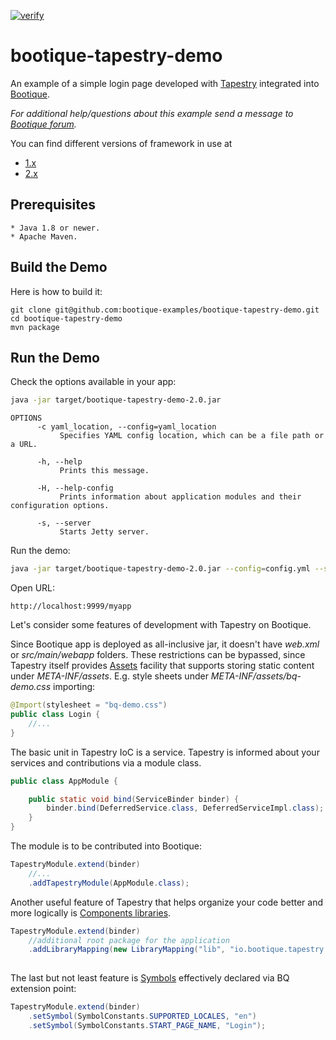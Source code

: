 [![verify](https://github.com/bootique-examples/bootique-tapestry-demo/actions/workflows/verify.yml/badge.svg)](https://github.com/bootique-examples/bootique-tapestry-demo/actions/workflows/verify.yml)
# bootique-tapestry-demo

An example of a simple login page developed with [Tapestry](http://tapestry.apache.org) 
integrated into [Bootique](http://bootique.io).

*For additional help/questions about this example send a message to
[Bootique forum](https://groups.google.com/forum/#!forum/bootique-user).*

You can find different versions of framework in use at
* [1.x](https://github.com/bootique-examples/bootique-tapestry-demo/tree/1.x)
* [2.x](https://github.com/bootique-examples/bootique-tapestry-demo/tree/2.x)
   
## Prerequisites
      
    * Java 1.8 or newer.
    * Apache Maven.
      
## Build the Demo
      
Here is how to build it:
        
    git clone git@github.com:bootique-examples/bootique-tapestry-demo.git
    cd bootique-tapestry-demo
    mvn package
      
## Run the Demo

Check the options available in your app:
```bash
java -jar target/bootique-tapestry-demo-2.0.jar
```

```
OPTIONS
      -c yaml_location, --config=yaml_location
           Specifies YAML config location, which can be a file path or a URL.

      -h, --help
           Prints this message.

      -H, --help-config
           Prints information about application modules and their configuration options.

      -s, --server
           Starts Jetty server.
```

Run the demo:
```bash
java -jar target/bootique-tapestry-demo-2.0.jar --config=config.yml --server
```

Open URL:
```
http://localhost:9999/myapp
```
Let's consider some features of development with Tapestry on Bootique.

Since Bootique app is deployed as all-inclusive jar, it doesn't have *web.xml* or 
*src/main/webapp* folders. These restrictions can be bypassed, since Tapestry itself provides 
[Assets](http://tapestry.apache.org/assets.html) facility that supports storing
static content under *META-INF/assets*. E.g. style sheets under *META-INF/assets/bq-demo.css* importing:
```java
@Import(stylesheet = "bq-demo.css")
public class Login {
    //...
}
```
The basic unit in Tapestry IoC is a service. Tapestry is informed about your services and contributions 
via a module class.
```java
public class AppModule {

    public static void bind(ServiceBinder binder) {
        binder.bind(DeferredService.class, DeferredServiceImpl.class);
    }
}
```
The module is to be contributed into Bootique:
```java
TapestryModule.extend(binder)
	//...
	.addTapestryModule(AppModule.class);
```
Another useful feature of Tapestry that helps organize your code better and more logically is
[Components libraries](https://tapestry.apache.org/component-libraries.html).
```java
TapestryModule.extend(binder)
	//additional root package for the application
	.addLibraryMapping(new LibraryMapping("lib", "io.bootique.tapestry.testlib"));
 
```
The last but not least feature is [Symbols](https://tapestry.apache.org/symbols.html) effectively declared via BQ extension point:
```java
TapestryModule.extend(binder)
	.setSymbol(SymbolConstants.SUPPORTED_LOCALES, "en")
	.setSymbol(SymbolConstants.START_PAGE_NAME, "Login");
```





